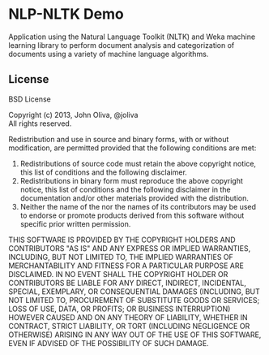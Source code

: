 NLP-NLTK Demo
=============

Application using the Natural Language Toolkit (NLTK) and Weka machine learning library to perform document analysis and categorization of documents using a variety of machine language algorithms.

License
-------

BSD License

Copyright (c) 2013, John Oliva, @joliva  
All rights reserved.

Redistribution and use in source and binary forms, with or without modification, are permitted provided that the following conditions are met:

<ol>
<li>
Redistributions of source code must retain the above copyright notice, this list of conditions and the following disclaimer. 
<li>
Redistributions in binary form must reproduce the above copyright notice, this list of conditions and the following disclaimer in the documentation and/or other materials provided with the distribution.
<li>
Neither the name of the <ORGANIZATION> nor the names of its contributors may be used to endorse or promote products derived from this software without specific prior written permission.
</ol>

THIS SOFTWARE IS PROVIDED BY THE COPYRIGHT HOLDERS AND CONTRIBUTORS "AS IS" AND ANY EXPRESS OR IMPLIED WARRANTIES, INCLUDING, BUT NOT LIMITED TO, THE IMPLIED WARRANTIES OF MERCHANTABILITY AND FITNESS FOR A PARTICULAR PURPOSE ARE DISCLAIMED. IN NO EVENT SHALL THE COPYRIGHT HOLDER OR CONTRIBUTORS BE LIABLE FOR ANY DIRECT, INDIRECT, INCIDENTAL, SPECIAL, EXEMPLARY, OR CONSEQUENTIAL DAMAGES (INCLUDING, BUT NOT LIMITED TO, PROCUREMENT OF SUBSTITUTE GOODS OR SERVICES; LOSS OF USE, DATA, OR PROFITS; OR BUSINESS INTERRUPTION) HOWEVER CAUSED AND ON ANY THEORY OF LIABILITY, WHETHER IN CONTRACT, STRICT LIABILITY, OR TORT (INCLUDING NEGLIGENCE OR OTHERWISE) ARISING IN ANY WAY OUT OF THE USE OF THIS SOFTWARE, EVEN IF ADVISED OF THE POSSIBILITY OF SUCH DAMAGE.
